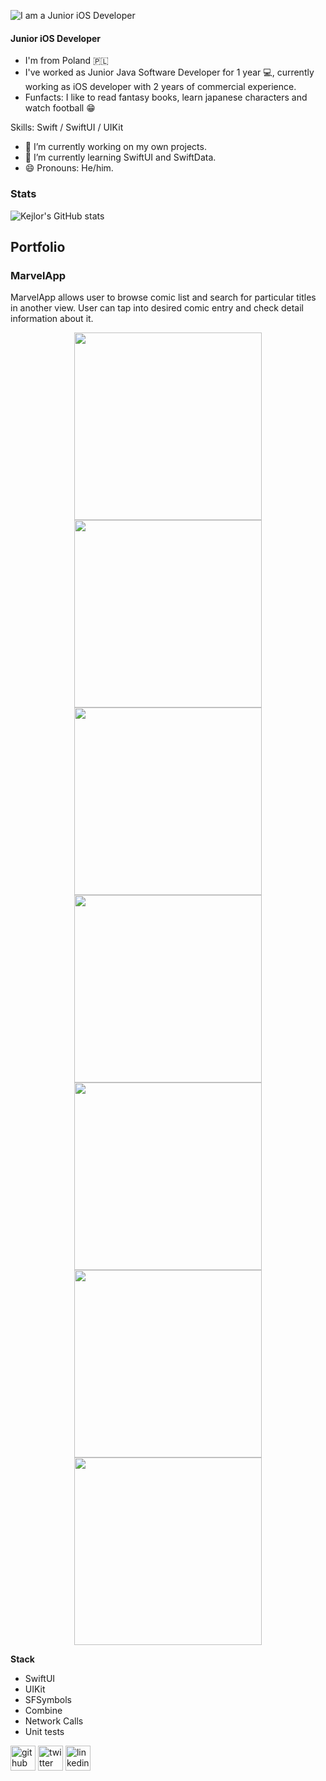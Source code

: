 ![I am a Junior iOS Developer](banner.png)
#### Junior iOS Developer
- I'm from Poland 🇵🇱
- I've worked as Junior Java Software Developer for 1 year 💻, currently working as iOS developer with 2 years of commercial experience.
- Funfacts: I like to read fantasy books, learn japanese characters and watch football 😁

Skills: Swift / SwiftUI / UIKit

- 🔭 I’m currently working on my own projects. 
- 🌱 I’m currently learning SwiftUI and SwiftData.
- 😄 Pronouns: He/him. 

### Stats
![Kejlor's GitHub stats](https://github-readme-stats.vercel.app/api?username=kejlor&show_icons=true&theme=radical)

## Portfolio

### MarvelApp
MarvelApp allows user to browse comic list and search for particular titles in another view. User can tap into desired comic entry and check detail information about it.

<p align="center">
  <img src="https://github.com/kejlor/MarvelApp/blob/master/Images/browser.png" width="300"/>
  <img src="https://github.com/kejlor/MarvelApp/blob/master/Images/browseEmpty.png" width="300"/>
  <img src="https://github.com/kejlor/MarvelApp/blob/master/Images/detail1.png" width="300"/>
  <img src="https://github.com/kejlor/MarvelApp/blob/master/Images/detail2.png" width="300"/>
  <img src="https://github.com/kejlor/MarvelApp/blob/master/Images/home.png" width="300"/>
  <img src="https://github.com/kejlor/MarvelApp/blob/master/Images/browse.gif" width="300"/>
  <img src="https://github.com/kejlor/MarvelApp/blob/master/Images/list.gif" width="300"/>
</p>

**Stack**
- SwiftUI
- UIKit
- SFSymbols
- Combine
- Network Calls
- Unit tests

[<img src='https://cdn.jsdelivr.net/npm/simple-icons@3.0.1/icons/github.svg' alt='github' height='40'>](https://github.com/kejlor)  [<img src='https://cdn.jsdelivr.net/npm/simple-icons@3.0.1/icons/twitter.svg' alt='twitter' height='40'>](https://twitter.com/BartDev)  [<img src='https://cdn.jsdelivr.net/npm/simple-icons@3.0.1/icons/linkedin.svg' alt='linkedin' height='40'>](https://www.linkedin.com/in/bartosz-wojtkowiak-7659311a3/)
